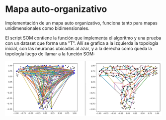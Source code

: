 # Mapa auto-organizativo

Implementación de un mapa auto organizativo, funciona tanto para mapas unidimensionales como bidimensionales.

El script SOM contiene la función que implementa el algoritmo y una prueba con un dataset que forma una "T". Allí se grafica a la izquierda la topología inicial, con las neuronas ubicadas al azar, y a la derecha como queda la topología luego de llamar a la función SOM:

![Image text](https://github.com/marcoscecotti/SOM/blob/main/datos/SOM.png)
